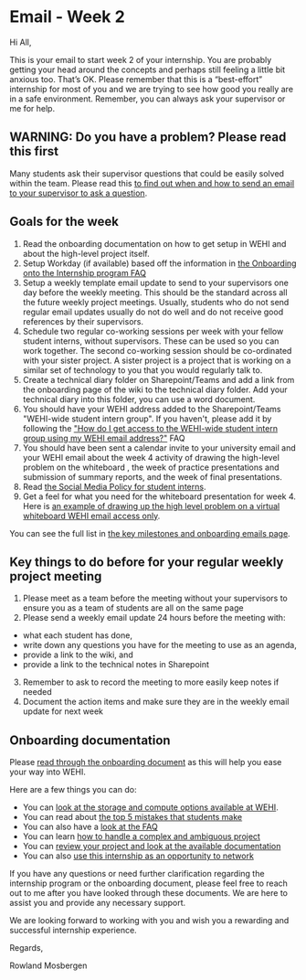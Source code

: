 # Email - Week 2

Hi All,

This is your email to start week 2 of your internship. You are probably getting your head around the concepts and perhaps still feeling a little bit anxious too. That’s OK. Please remember that this is a “best-effort” internship for most of you and we are trying to see how good you really are in a safe environment. Remember, you can always ask your supervisor or me for help.


## WARNING: Do you have a problem? Please read this first

Many students ask their supervisor questions that could be easily solved within the team. Please read this [to find out when and how to send an email to your supervisor to ask a question](https://wehi-researchcomputing.github.io/faq#how-should-i-ask-for-help-to-solve-a-problem).


## Goals for the week

1. Read the onboarding documentation on how to get setup in WEHI and about the high-level project itself.
2. Setup Workday (if available) based off the information in [the Onboarding onto the Internship program FAQ](https://wehi-researchcomputing.github.io/faq#onboarding-onto-the-internship-program-workday)
3. Setup a weekly template email update to send to your supervisors one day before the weekly meeting. This should be the standard across all the future weekly project meetings. Usually, students who do not send regular email updates usually do not do well and do not receive good references by their supervisors.
4. Schedule two regular co-working sessions per week with your fellow student interns, without supervisors. These can be used so you can work together. The second co-working session should be co-ordinated with your sister project. A sister project is a project that is working on a similar set of technology to you that you would regularly talk to.
5. Create a technical diary folder on Sharepoint/Teams and add a link from the onboarding page of the wiki to the technical diary folder. Add your technical diary into this folder, you can use a word document.
6. You should have your WEHI address added to the Sharepoint/Teams "WEHI-wide student intern group". If you haven't, please add it by following the ["How do I get access to the WEHI-wide student intern group using my WEHI email address?"](faq#how-do-i-get-access-to-the-wehi-wide-student-intern-group-using-my-wehi-email-address) FAQ
7. You should have been sent a calendar invite to your university email and your WEHI email about the week 4 activity of drawing the high-level problem on the whiteboard , the week of practice presentations and submission of summary reports, and the week of final presentations.
8. Read [the Social Media Policy for student interns](social_media_policy).
9. Get a feel for what you need for the whiteboard presentation for week 4. Here is [an example of drawing up the high level problem on a virtual whiteboard WEHI email access only](https://wehieduau.sharepoint.com/:v:/r/sites/StudentInternGroupatWEHI/Shared%20Documents/Student%20Organiser/2024-03%20Rowland%20thoughts%20on%20Student%20organiser-20240302_110318-Meeting%20Recording.mp4?csf=1&web=1&e=dtm4hd).

You can see the full list in [the key milestones and onboarding emails page](emails-and-key-milestones).

## Key things to do before for your regular weekly project meeting

1. Please meet as a team before the meeting without your supervisors to ensure you as a team of students are all on the same page
2. Please send a weekly email update 24 hours before the meeting with: 
  - what each student has done,
  - write down any questions you have for the meeting to use as an agenda,
  - provide a link to the wiki, and 
  - provide a link to the technical notes in Sharepoint
3. Remember to ask to record the meeting to more easily keep notes if needed
4. Document the action items and make sure they are in the weekly email update for next week


## Onboarding documentation

Please [read through the onboarding document](https://doi.org/10.6084/m9.figshare.23280815) as this will help you ease your way into WEHI.

Here are a few things you can do:

- You can [look at the storage and compute options available at WEHI](https://wehi-researchcomputing.github.io/faq#i-need-to-use-storage-and-compute-what-are-my-options).
- You can read about [the top 5 mistakes that students make](https://wehi-researchcomputing.github.io/top-5-mistakes)
- You can also have a [look at the FAQ](https://wehi-researchcomputing.github.io/faq)
- You can learn [how to handle a complex and ambiguous project](https://wehi-researchcomputing.github.io/complex-projects) 
- You can [review your project and look at the available documentation](https://wehi-researchcomputing.github.io/project-wikis)
- You can also [use this internship as an opportunity to network](faq#i-know-that-the-internships-are-usually-100-offsite-but-what-if-i-want-to-go-into-the-office-sometimes)

If you have any questions or need further clarification regarding the internship program or the onboarding document, please feel free to reach out to me after you have looked through these documents. We are here to assist you and provide any necessary support.

We are looking forward to working with you and wish you a rewarding and successful internship experience.

Regards,

Rowland Mosbergen
